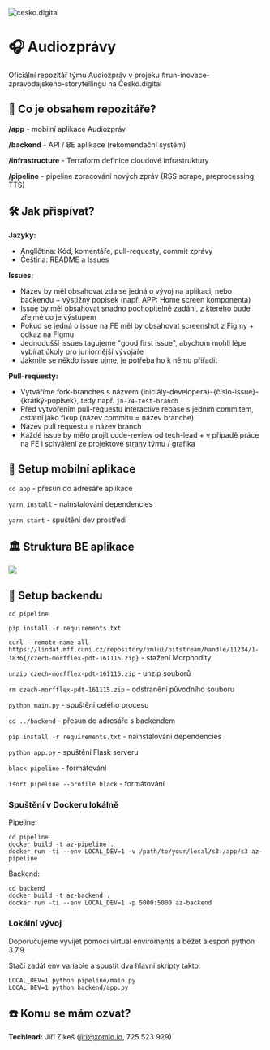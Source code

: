 ![cesko.digital](cesko-digital_logo.png)

# 🎧 Audiozprávy

Oficiální repozitář týmu Audiozpráv v projeku #run-inovace-zpravodajskeho-storytellingu na Česko.digital

## 🔎 Co je obsahem repozitáře?

**/app** - mobilní aplikace Audiozpráv

**/backend** - API / BE aplikace (rekomendační systém)

**/infrastructure** - Terraform definice cloudové infrastruktury

**/pipeline** - pipeline zpracování nových zpráv (RSS scrape, preprocessing, TTS)

## 🛠 Jak přispívat?

**Jazyky:**

- Angličtina: Kód, komentáře, pull-requesty, commit zprávy
- Čeština: README a Issues

**Issues:**

- Název by měl obsahovat zda se jedná o vývoj na aplikaci, nebo backendu + výstižný popisek (např. APP: Home screen komponenta)
- Issue by měl obsahovat snadno pochopitelné zadání, z kterého bude zřejmé co je výstupem
- Pokud se jedná o issue na FE měl by obsahovat screenshot z Figmy + odkaz na Figmu
- Jednodušší issues tagujeme "good first issue", abychom mohli lépe vybírat úkoly pro juniornější vývojáře
- Jakmile se někdo issue ujme, je potřeba ho k němu přiřadit

**Pull-requesty:**

- Vytváříme fork-branches s názvem {iniciály-developera}-{číslo-issue}-{krátký-popisek}, tedy např. `jn-74-test-branch`
- Před vytvořením pull-requestu interactive rebase s jedním commitem, ostatní jako fixup (název commitu = název branche)
- Název pull requestu = název branch
- Každé issue by mělo projít code-review od tech-lead + v případě práce na FE i schválení ze projektové strany týmu / grafika

## 🚀 Setup mobilní aplikace

`cd app` - přesun do adresáře aplikace

`yarn install` - nainstalování dependencies

`yarn start` - spuštění dev prostředí

## 🏛 Struktura BE aplikace

![](services.svg)

## 🚀 Setup backendu

`cd pipeline`

`pip install -r requirements.txt`

`curl --remote-name-all https://lindat.mff.cuni.cz/repository/xmlui/bitstream/handle/11234/1-1836{/czech-morfflex-pdt-161115.zip}` - stažení Morphodity

`unzip czech-morfflex-pdt-161115.zip` - unzip souborů

`rm czech-morfflex-pdt-161115.zip` - odstranění původního souboru

`python main.py` - spuštění celého procesu

`cd ../backend` - přesun do adresáře s backendem

`pip install -r requirements.txt` - nainstalování dependencies

`python app.py` - spuštění Flask serveru

`black pipeline` - formátování

`isort pipeline --profile black` - formátování

### Spuštění v Dockeru lokálně

Pipeline:

```
cd pipeline
docker build -t az-pipeline .
docker run -ti --env LOCAL_DEV=1 -v /path/to/your/local/s3:/app/s3 az-pipeline
```

Backend:

```
cd backend
docker build -t az-backend .
docker run -ti --env LOCAL_DEV=1 -p 5000:5000 az-backend
```

### Lokální vývoj

Doporučujeme vyvíjet pomocí virtual enviroments a běžet alespoň python 3.7.9.

Stačí zadát env variable a spustit dva hlavní skripty takto:
```
LOCAL_DEV=1 python pipeline/main.py
LOCAL_DEV=1 python backend/app.py
```

## ☎️ Komu se mám ozvat?

**Techlead:** Jiří Zikeš (jiri@xomlo.io, 725 523 929)
